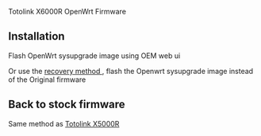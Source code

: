 Totolink X6000R OpenWrt Firmware

## Installation
Flash OpenWrt sysupgrade image using OEM web ui

Or use the [recovery method ](https://openwrt.org/toh/totolink/x5000r#back_to_stock_firmware), flash the Openwrt sysupgrade image instead of the Original firmware

## Back to stock firmware
Same method as [Totolink X5000R](https://openwrt.org/toh/totolink/x5000r#back_to_stock_firmware)